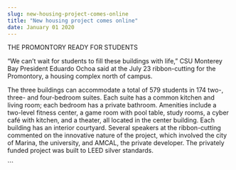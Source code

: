 ```yaml
---
slug: new-housing-project-comes-online
title: "New housing project comes online"
date: January 01 2020
---
```


 
<p>THE PROMONTORY READY FOR STUDENTS</p>
<p>
  “We can’t wait for students to fill these buildings with life,” CSU Monterey
  Bay President Eduardo Ochoa said at the July 23 ribbon&#45;cutting for the
  Promontory, a housing complex north of campus.
</p>
<p>
  The three buildings can accommodate a total of 579 students in 174 two&#45;,
  three&#45; and four&#45;bedroom suites. Each suite has a common kitchen and
  living room; each bedroom has a private bathroom. Amenities include a
  two&#45;level fitness center, a game room with pool table, study rooms, a
  cyber café with kitchen, and a theater, all located in the center building.
  Each building has an interior courtyard. Several speakers at the
  ribbon&#45;cutting commented on the innovative nature of the project, which
  involved the city of Marina, the university, and AMCAL, the private developer.
  The privately funded project was built to LEED silver standards.
</p>
```
